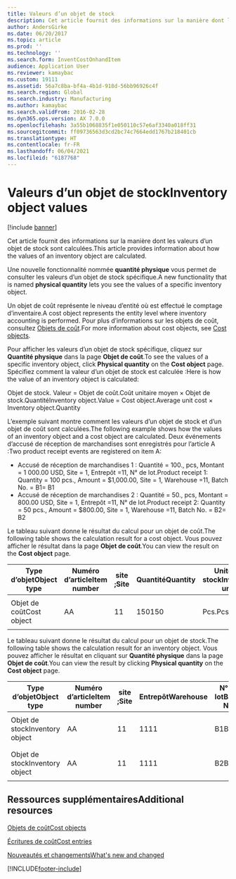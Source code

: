 ```yaml
---
title: Valeurs d’un objet de stock
description: Cet article fournit des informations sur la manière dont les valeurs d’un objet de stock sont calculées.
author: AndersGirke
ms.date: 06/20/2017
ms.topic: article
ms.prod: ''
ms.technology: ''
ms.search.form: InventCostOnhandItem
audience: Application User
ms.reviewer: kamaybac
ms.custom: 19111
ms.assetid: 56a7c8ba-bf4a-4b1d-918d-56bb96926c4f
ms.search.region: Global
ms.search.industry: Manufacturing
ms.author: kamaybac
ms.search.validFrom: 2016-02-28
ms.dyn365.ops.version: AX 7.0.0
ms.openlocfilehash: 3a55b1068835f1e050110c57e6af3340a018ff31
ms.sourcegitcommit: ff09736563d3cd2bc74c7664edd1767b218401cb
ms.translationtype: HT
ms.contentlocale: fr-FR
ms.lasthandoff: 06/04/2021
ms.locfileid: "6187768"
---
```

# <a name="inventory-object-values"></a><span data-ttu-id="23a7a-103">Valeurs d’un objet de stock</span><span class="sxs-lookup"><span data-stu-id="23a7a-103">Inventory object values</span></span>

[!include [banner](../includes/banner.md)]

<span data-ttu-id="23a7a-104">Cet article fournit des informations sur la manière dont les valeurs d’un objet de stock sont calculées.</span><span class="sxs-lookup"><span data-stu-id="23a7a-104">This article provides information about how the values of an inventory object are calculated.</span></span> 

<span data-ttu-id="23a7a-105">Une nouvelle fonctionnalité nommée **quantité physique** vous permet de consulter les valeurs d’un objet de stock spécifique.</span><span class="sxs-lookup"><span data-stu-id="23a7a-105">A new functionality that is named **physical quantity** lets you see the values of a specific inventory object.</span></span> 

<span data-ttu-id="23a7a-106">Un objet de coût représente le niveau d’entité où est effectué le comptage d’inventaire.</span><span class="sxs-lookup"><span data-stu-id="23a7a-106">A cost object represents the entity level where inventory accounting is performed.</span></span> <span data-ttu-id="23a7a-107">Pour plus d’informations sur les objets de coût, consultez [Objets de coût](cost-object.md).</span><span class="sxs-lookup"><span data-stu-id="23a7a-107">For more information about cost objects, see [Cost objects](cost-object.md).</span></span> 

<span data-ttu-id="23a7a-108">Pour afficher les valeurs d’un objet de stock spécifique, cliquez sur **Quantité physique** dans la page **Objet de coût**.</span><span class="sxs-lookup"><span data-stu-id="23a7a-108">To see the values of a specific inventory object, click **Physical quantity** on the **Cost object** page.</span></span> <span data-ttu-id="23a7a-109">Spécifiez comment la valeur d’un objet de stock est calculée :</span><span class="sxs-lookup"><span data-stu-id="23a7a-109">Here is how the value of an inventory object is calculated:</span></span> 

<span data-ttu-id="23a7a-110">Objet de stock. Valeur = Objet de coût.Coût unitaire moyen × Objet de stock.Quantité</span><span class="sxs-lookup"><span data-stu-id="23a7a-110">Inventory object.Value = Cost object.Average unit cost × Inventory object.Quantity</span></span> 

<span data-ttu-id="23a7a-111">L’exemple suivant montre comment les valeurs d’un objet de stock et d’un objet de coût sont calculées.</span><span class="sxs-lookup"><span data-stu-id="23a7a-111">The following example shows how the values of an inventory object and a cost object are calculated.</span></span> <span data-ttu-id="23a7a-112">Deux événements d’accusé de réception de marchandises sont enregistrés pour l’article A :</span><span class="sxs-lookup"><span data-stu-id="23a7a-112">Two product receipt events are registered on item A:</span></span>

-   <span data-ttu-id="23a7a-113">Accusé de réception de marchandises 1 : Quantité = 100., pcs, Montant = 1 000.00 USD, Site = 1, Entrepôt =11, N° de lot.</span><span class="sxs-lookup"><span data-stu-id="23a7a-113">Product receipt 1: Quantity = 100 pcs., Amount = $1,000.00, Site = 1, Warehouse =11, Batch No.</span></span> <span data-ttu-id="23a7a-114">= B1</span><span class="sxs-lookup"><span data-stu-id="23a7a-114">= B1</span></span>
-   <span data-ttu-id="23a7a-115">Accusé de réception de marchandises 2 : Quantité = 50., pcs, Montant = 800.00 USD, Site = 1, Entrepôt =11, N° de lot.</span><span class="sxs-lookup"><span data-stu-id="23a7a-115">Product receipt 2: Quantity = 50 pcs., Amount = $800.00, Site = 1, Warehouse =11, Batch No.</span></span> <span data-ttu-id="23a7a-116">= B2</span><span class="sxs-lookup"><span data-stu-id="23a7a-116">= B2</span></span>

<span data-ttu-id="23a7a-117">Le tableau suivant donne le résultat du calcul pour un objet de coût.</span><span class="sxs-lookup"><span data-stu-id="23a7a-117">The following table shows the calculation result for a cost object.</span></span> <span data-ttu-id="23a7a-118">Vous pouvez afficher le résultat dans la page **Objet de coût**.</span><span class="sxs-lookup"><span data-stu-id="23a7a-118">You can view the result on the **Cost object** page.</span></span>

<table style="width:100%;">
<colgroup>
<col width="14%" />
<col width="14%" />
<col width="14%" />
<col width="14%" />
<col width="14%" />
<col width="14%" />
<col width="14%" />
</colgroup>
<thead>
<tr class="header">
<th><span data-ttu-id="23a7a-119">Type d’objet</span><span class="sxs-lookup"><span data-stu-id="23a7a-119">Object type</span></span></th>
<th><span data-ttu-id="23a7a-120">Numéro d’article</span><span class="sxs-lookup"><span data-stu-id="23a7a-120">Item number</span></span></th>
<th><span data-ttu-id="23a7a-121">site ;</span><span class="sxs-lookup"><span data-stu-id="23a7a-121">Site</span></span></th>
<th><span data-ttu-id="23a7a-122">Quantité</span><span class="sxs-lookup"><span data-stu-id="23a7a-122">Quantity</span></span></th>
<th><span data-ttu-id="23a7a-123">Unité de stock</span><span class="sxs-lookup"><span data-stu-id="23a7a-123">Inventory unit</span></span></th>
<th><span data-ttu-id="23a7a-124">Valeur</span><span class="sxs-lookup"><span data-stu-id="23a7a-124">Value</span></span></th>
<th><span data-ttu-id="23a7a-125">Coût unitaire moyen</span><span class="sxs-lookup"><span data-stu-id="23a7a-125">Average unit cost</span></span></th>
</tr>
</thead>
<tbody>
<tr class="odd">
<td><span data-ttu-id="23a7a-126">Objet de coût</span><span class="sxs-lookup"><span data-stu-id="23a7a-126">Cost object</span></span></td>
<td><span data-ttu-id="23a7a-127">A</span><span class="sxs-lookup"><span data-stu-id="23a7a-127">A</span></span></td>
<td><span data-ttu-id="23a7a-128">1</span><span class="sxs-lookup"><span data-stu-id="23a7a-128">1</span></span></td>
<td><span data-ttu-id="23a7a-129">150</span><span class="sxs-lookup"><span data-stu-id="23a7a-129">150</span></span></td>
<td><span data-ttu-id="23a7a-130">Pcs.</span><span class="sxs-lookup"><span data-stu-id="23a7a-130">Pcs.</span></span></td>
<td><p><span data-ttu-id="23a7a-131">1800,00 USD</span><span class="sxs-lookup"><span data-stu-id="23a7a-131">$1800.00</span></span></p></td>
<td><p><span data-ttu-id="23a7a-132">12,00 USD</span><span class="sxs-lookup"><span data-stu-id="23a7a-132">$12.00</span></span></p></td>
</tr>
</tbody>
</table>

<span data-ttu-id="23a7a-133">Le tableau suivant donne le résultat du calcul pour un objet de stock.</span><span class="sxs-lookup"><span data-stu-id="23a7a-133">The following table shows the calculation result for an inventory object.</span></span> <span data-ttu-id="23a7a-134">Vous pouvez afficher le résultat en cliquant sur **Quantité physique** dans la page **Objet de coût**.</span><span class="sxs-lookup"><span data-stu-id="23a7a-134">You can view the result by clicking **Physical quantity** on the **Cost object** page.</span></span>

<table style="width:100%;">
<colgroup>
<col width="11%" />
<col width="11%" />
<col width="11%" />
<col width="11%" />
<col width="11%" />
<col width="11%" />
<col width="11%" />
<col width="11%" />
<col width="11%" />
</colgroup>
<thead>
<tr class="header">
<th><span data-ttu-id="23a7a-135">Type d’objet</span><span class="sxs-lookup"><span data-stu-id="23a7a-135">Object type</span></span></th>
<th><span data-ttu-id="23a7a-136">Numéro d’article</span><span class="sxs-lookup"><span data-stu-id="23a7a-136">Item number</span></span></th>
<th><span data-ttu-id="23a7a-137">site ;</span><span class="sxs-lookup"><span data-stu-id="23a7a-137">Site</span></span></th>
<th><span data-ttu-id="23a7a-138">Entrepôt</span><span class="sxs-lookup"><span data-stu-id="23a7a-138">Warehouse</span></span></th>
<th><span data-ttu-id="23a7a-139">N° de lot</span><span class="sxs-lookup"><span data-stu-id="23a7a-139">Batch No.</span></span></th>
<th><span data-ttu-id="23a7a-140">Quantité</span><span class="sxs-lookup"><span data-stu-id="23a7a-140">Quantity</span></span></th>
<th><span data-ttu-id="23a7a-141">Unité de stock</span><span class="sxs-lookup"><span data-stu-id="23a7a-141">Inventory unit</span></span></th>
<th><span data-ttu-id="23a7a-142">Valeur</span><span class="sxs-lookup"><span data-stu-id="23a7a-142">Value</span></span></th>
<th><span data-ttu-id="23a7a-143">Coût unitaire moyen</span><span class="sxs-lookup"><span data-stu-id="23a7a-143">Average unit cost</span></span></th>
</tr>
</thead>
<tbody>
<tr class="odd">
<td><span data-ttu-id="23a7a-144">Objet de stock</span><span class="sxs-lookup"><span data-stu-id="23a7a-144">Inventory object</span></span></td>
<td><span data-ttu-id="23a7a-145">A</span><span class="sxs-lookup"><span data-stu-id="23a7a-145">A</span></span></td>
<td><span data-ttu-id="23a7a-146">1</span><span class="sxs-lookup"><span data-stu-id="23a7a-146">1</span></span></td>
<td><span data-ttu-id="23a7a-147">11</span><span class="sxs-lookup"><span data-stu-id="23a7a-147">11</span></span></td>
<td><span data-ttu-id="23a7a-148">B1</span><span class="sxs-lookup"><span data-stu-id="23a7a-148">B1</span></span></td>
<td><span data-ttu-id="23a7a-149">100</span><span class="sxs-lookup"><span data-stu-id="23a7a-149">100</span></span></td>
<td><span data-ttu-id="23a7a-150">Pcs.</span><span class="sxs-lookup"><span data-stu-id="23a7a-150">Pcs.</span></span></td>
<td><p><span data-ttu-id="23a7a-151">1200,00 USD</span><span class="sxs-lookup"><span data-stu-id="23a7a-151">$1200.00</span></span></p></td>
<td><p><span data-ttu-id="23a7a-152">12,00 USD</span><span class="sxs-lookup"><span data-stu-id="23a7a-152">$12.00</span></span></p></td>
</tr>
<tr class="even">
<td><span data-ttu-id="23a7a-153">Objet de stock</span><span class="sxs-lookup"><span data-stu-id="23a7a-153">Inventory object</span></span></td>
<td><span data-ttu-id="23a7a-154">A</span><span class="sxs-lookup"><span data-stu-id="23a7a-154">A</span></span></td>
<td><span data-ttu-id="23a7a-155">1</span><span class="sxs-lookup"><span data-stu-id="23a7a-155">1</span></span></td>
<td><span data-ttu-id="23a7a-156">11</span><span class="sxs-lookup"><span data-stu-id="23a7a-156">11</span></span></td>
<td><span data-ttu-id="23a7a-157">B2</span><span class="sxs-lookup"><span data-stu-id="23a7a-157">B2</span></span></td>
<td><span data-ttu-id="23a7a-158">50</span><span class="sxs-lookup"><span data-stu-id="23a7a-158">50</span></span></td>
<td><span data-ttu-id="23a7a-159">Pcs.</span><span class="sxs-lookup"><span data-stu-id="23a7a-159">Pcs.</span></span></td>
<td><p><span data-ttu-id="23a7a-160">600,00 USD</span><span class="sxs-lookup"><span data-stu-id="23a7a-160">$600.00</span></span></p></td>
<td><p><span data-ttu-id="23a7a-161">12,00 USD</span><span class="sxs-lookup"><span data-stu-id="23a7a-161">$12.00</span></span></p></td>
</tr>
</tbody>
</table>



## <a name="additional-resources"></a><span data-ttu-id="23a7a-162">Ressources supplémentaires</span><span class="sxs-lookup"><span data-stu-id="23a7a-162">Additional resources</span></span>

[<span data-ttu-id="23a7a-163">Objets de coût</span><span class="sxs-lookup"><span data-stu-id="23a7a-163">Cost objects</span></span>](cost-object.md)

[<span data-ttu-id="23a7a-164">Écritures de coût</span><span class="sxs-lookup"><span data-stu-id="23a7a-164">Cost entries</span></span>](cost-entries.md)

[<span data-ttu-id="23a7a-165">Nouveautés et changements</span><span class="sxs-lookup"><span data-stu-id="23a7a-165">What's new and changed</span></span>](../../fin-ops-core/fin-ops/get-started/whats-new-changed.md)





[!INCLUDE[footer-include](../../includes/footer-banner.md)]